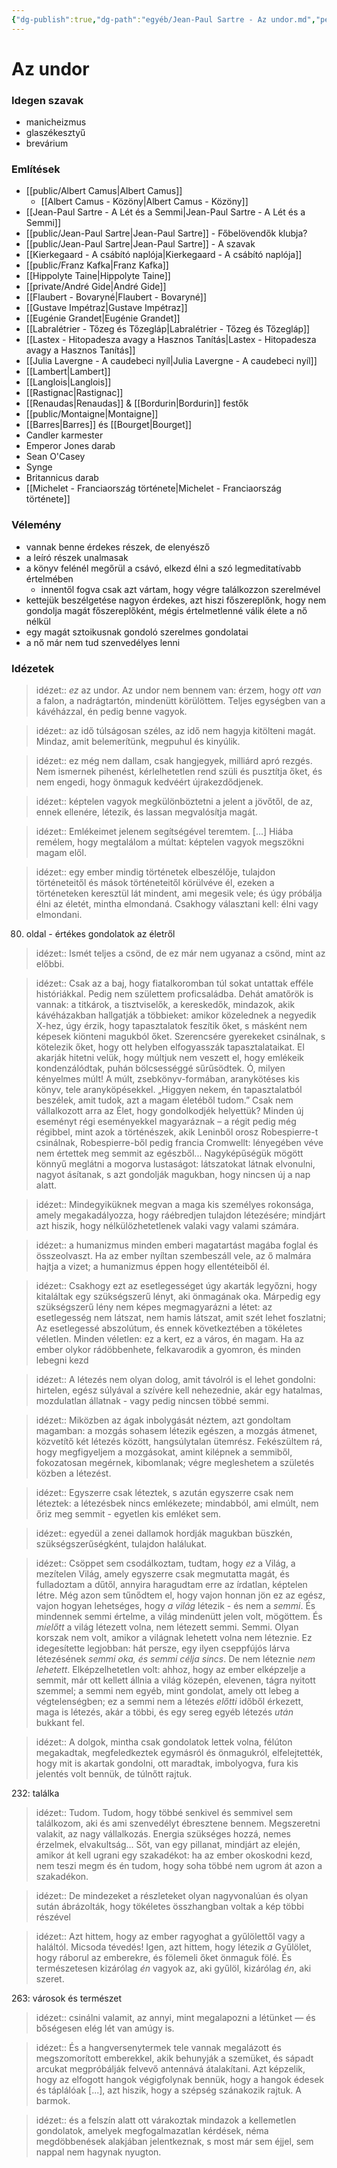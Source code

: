 ```yaml
---
{"dg-publish":true,"dg-path":"egyéb/Jean-Paul Sartre - Az undor.md","permalink":"/egyeb/jean-paul-sartre-az-undor/"}
---
```


# Az undor

### Idegen szavak

- manicheizmus
- glaszékesztyű
- brevárium

### Említések

- [[public/Albert Camus\|Albert Camus]]
	- [[Albert Camus - Közöny\|Albert Camus - Közöny]]
- [[Jean-Paul Sartre - A Lét és a Semmi\|Jean-Paul Sartre - A Lét és a Semmi]]
- [[public/Jean-Paul Sartre\|Jean-Paul Sartre]] - Főbelövendők klubja?
- [[public/Jean-Paul Sartre\|Jean-Paul Sartre]] - A szavak
- [[Kierkegaard - A csábító naplója\|Kierkegaard - A csábító naplója]]
- [[public/Franz Kafka\|Franz Kafka]]
- [[Hippolyte Taine\|Hippolyte Taine]]
- [[private/André Gide\|André Gide]]
- [[Flaubert - Bovaryné\|Flaubert - Bovaryné]]
- [[Gustave Impétraz\|Gustave Impétraz]]
- [[Eugénie Grandet\|Eugénie Grandet]]
- [[Labralétrier - Tőzeg és Tőzegláp\|Labralétrier - Tőzeg és Tőzegláp]]
- [[Lastex - Hitopadesza avagy a Hasznos Tanítás\|Lastex - Hitopadesza avagy a Hasznos Tanítás]]
- [[Julia Lavergne - A caudebeci nyíl\|Julia Lavergne - A caudebeci nyíl]]
- [[Lambert\|Lambert]]
- [[Langlois\|Langlois]]
- [[Rastignac\|Rastignac]]
- [[Renaudas\|Renaudas]] & [[Bordurin\|Bordurin]] festők
- [[public/Montaigne\|Montaigne]]
- [[Barres\|Barres]] és [[Bourget\|Bourget]]
- Candler karmester
- Emperor Jones darab
- Sean O'Casey
- Synge
- Britannicus darab
- [[Michelet - Franciaország története\|Michelet - Franciaország története]]
### Vélemény

- vannak benne érdekes részek, de elenyésző
- a leíró részek unalmasak
- a könyv felénél megőrül a csávó, elkezd élni a szó legmeditatívabb értelmében
	- innentől fogva csak azt vártam, hogy végre találkozzon szerelmével
- kettejük beszélgetése nagyon érdekes, azt hiszi főszereplőnk, hogy nem gondolja magát főszereplőként, mégis értelmetlenné válik élete a nő nélkül
- egy magát sztoikusnak gondoló szerelmes gondolatai
- a nő már nem tud szenvedélyes lenni
### Idézetek

> idézet:: *ez* az undor. Az undor nem bennem van: érzem, hogy *ott van* a falon, a nadrágtartón, mindenütt körülöttem. Teljes egységben van a kávéházzal, én pedig benne vagyok.

> idézet:: az idő túlságosan széles, az idő nem hagyja kitölteni magát. Mindaz, amit belemerítünk, megpuhul és kinyúlik.

> idézet:: ez még nem dallam, csak hangjegyek, milliárd apró rezgés. Nem ismernek pihenést, kérlelhetetlen rend szüli és pusztítja őket, és nem engedi, hogy önmaguk kedvéért újrakezdődjenek.

> idézet:: képtelen vagyok megkülönböztetni a jelent a jövőtől, de az, ennek ellenére, létezik, és lassan megvalósítja magát.

> idézet:: Emlékeimet jelenem segítségével teremtem. [...] Hiába remélem, hogy megtalálom a múltat: képtelen vagyok megszökni magam elől.

> idézet:: egy ember mindig történetek elbeszélője, tulajdon történeteitől és mások történeteitől körülvéve él, ezeken a történeteken keresztül lát mindent, ami megesik vele; és úgy próbálja élni az életét, mintha elmondaná. Csakhogy választani kell: élni vagy elmondani.

80. oldal - értékes gondolatok az életről

> idézet:: Ismét teljes a csönd, de ez már nem ugyanaz a csönd, mint az előbbi.

> idézet:: Csak az a baj, hogy fiatalkoromban túl sokat untattak efféle históriákkal. Pedig nem születtem proficsaládba. Dehát amatőrök is vannak: a titkárok, a tisztviselők, a kereskedők, mindazok, akik kávéházakban hallgatják a többieket: amikor közelednek a negyedik X-hez, úgy érzik, hogy tapasztalatok feszítik őket, s másként nem képesek kiönteni magukból őket. Szerencsére gyerekeket csinálnak, s kötelezik őket, hogy ott helyben elfogyasszák tapasztalataikat. El akarják hitetni velük, hogy múltjuk nem veszett el, hogy emlékeik kondenzálódtak, puhán bölcsességgé sűrűsödtek. Ó, milyen kényelmes múlt! A múlt, zsebkönyv-formában, aranykötéses kis könyv, tele aranyköpésekkel. „Higgyen nekem, én tapasztalatból beszélek, amit tudok, azt a magam életéből tudom.” Csak nem vállalkozott arra az Élet, hogy gondolkodjék helyettük? Minden új eseményt régi eseményekkel magyaráznak – a régit pedig még régibbel, mint azok a történészek, akik Leninből orosz Robespierre-t csinálnak, Robespierre-ből pedig francia Cromwellt: lényegében véve nem értettek meg semmit az egészből... Nagyképűségük mögött könnyű meglátni a mogorva lustaságot: látszatokat látnak elvonulni, nagyot ásítanak, s azt gondolják magukban, hogy nincsen új a nap alatt.

> idézet:: Mindegyiküknek megvan a maga kis személyes rokonsága, amely megakadályozza, hogy ráébredjen tulajdon létezésére; mindjárt azt hiszik, hogy nélkülözhetetlenek valaki vagy valami számára.

> idézet:: a humanizmus minden emberi magatartást magába foglal és összeolvaszt. Ha az ember nyíltan szembeszáll vele, az ő malmára hajtja a vizet; a humanizmus éppen hogy ellentéteiből él.

> idézet:: Csakhogy ezt az esetlegességet úgy akarták legyőzni, hogy kitaláltak egy szükségszerű lényt, aki önmagának oka. Márpedig egy szükségszerű lény nem képes megmagyarázni a létet: az esetlegesség nem látszat, nem hamis látszat, amit szét lehet foszlatni; Az esetlegessé abszolútum, és ennek következtében a tökéletes véletlen. Minden véletlen: ez a kert, ez a város, én magam. Ha az ember olykor rádöbbenhete, felkavarodik a gyomron, és minden lebegni kezd

> idézet:: A létezés nem olyan dolog, amit távolról is el lehet gondolni: hirtelen, egész súlyával a szívére kell nehezednie, akár egy hatalmas, mozdulatlan állatnak - vagy pedig nincsen többé semmi.

> idézet:: Miközben az ágak inbolygását néztem, azt gondoltam magamban: a mozgás sohasem létezik egészen, a mozgás átmenet, közvetítő két létezés között, hangsúlytalan ütemrész. Fekészültem rá, hogy megfigyeljem a mozgásokat, amint kilépnek a semmiből, fokozatosan megérnek, kibomlanak; végre megleshetem a születés közben a létezést.

> idézet:: Egyszerre csak léteztek, s azután egyszerre csak nem léteztek: a létezésbek nincs emlékezete; mindabból, ami elmúlt, nem őriz meg semmit - egyetlen kis emléket sem.

> idézet:: egyedül a zenei dallamok hordják magukban büszkén, szükségszerűségként, tulajdon halálukat.

> idézet:: Csöppet sem csodálkoztam, tudtam, hogy *ez* a Világ, a mezítelen Világ, amely egyszerre csak megmutatta magát, és fulladoztam a dűtől, annyira haragudtam erre az írdatlan, képtelen létre. Még azon sem tűnődtem el, hogy vajon honnan jön ez az egész, vajon hogyan lehetséges, hogy *a világ* létezik - és nem a *semmi*. És mindennek semmi értelme, a világ mindenütt jelen volt, mögöttem. És *mielőtt* a világ létezett volna, nem létezett semmi. Semmi. Olyan korszak nem volt, amikor a világnak lehetett volna nem léteznie. Ez idegesítette legjobban: hát persze, egy ilyen cseppfújós lárva létezésének *semmi oka, és semmi célja sincs*. De nem léteznie *nem lehetett*. Elképzelhetetlen volt: ahhoz, hogy az ember elképzelje a semmit, már ott kellett állnia a világ közepén, elevenen, tágra nyitott szemmel; a semmi nem egyéb, mint gondolat, amely ott lebeg a végtelenségben; ez a semmi nem a létezés *előtti* időből érkezett, maga is létezés, akár a többi, és egy sereg egyéb létezés *után* bukkant fel.

> idézet:: A dolgok, mintha csak gondolatok lettek volna, félúton megakadtak, megfeledkeztek egymásról és önmagukról, elfelejtették, hogy mit is akartak gondolni, ott maradtak, imbolyogva, fura kis jelentés volt bennük, de túlnőtt rajtuk.

232: találka

> idézet:: Tudom. Tudom, hogy többé senkivel és semmivel sem találkozom, aki és ami szenvedélyt ébresztene bennem. Megszeretni valakit, az nagy vállalkozás. Energia szükséges hozzá, nemes érzelmek, elvakultság... Sőt, van egy pillanat, mindjárt az elején, amikor át kell ugrani egy szakadékot: ha az ember okoskodni kezd, nem teszi megm és én tudom, hogy soha többé nem ugrom át azon a szakadékon.

> idézet:: De mindezeket a részleteket olyan nagyvonalúan és olyan sután ábrázolták, hogy tökéletes összhangban voltak a kép többi részével

> idézet:: Azt hittem, hogy az ember ragyoghat a gyűlölettől vagy a haláltól. Micsoda tévedés! Igen, azt hittem, hogy létezik *a* Gyűlölet, hogy ráborul az emberekre, és fölemeli őket önmaguk fölé. És természetesen kizárólag *én* vagyok az, aki gyűlöl, kizárólag *én*, aki szeret.

263: városok és természet

> idézet:: csinálni valamit, az annyi, mint megalapozni a létünket — és bőségesen elég lét van amúgy is.

> idézet:: És a hangversenytermek tele vannak megalázott és megszomorított emberekkel, akik behunyják a szemüket, és sápadt arcukat megpróbálják felvevő antennává átalakítani. Azt képzelik, hogy az elfogott hangok végigfolynak bennük, hogy a hangok édesek és táplálóak [...], azt hiszik, hogy a szépség szánakozik rajtuk. A barmok.

> idézet:: és a felszín alatt ott várakoztak mindazok a kellemetlen gondolatok, amelyek megfogalmazatlan kérdések, néma megdöbbenések alakjában jelentkeznak, s most már sem éjjel, sem nappal nem hagynak nyugton.